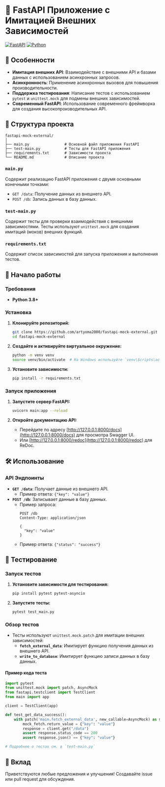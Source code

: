# 🚀 FastAPI Приложение с Имитацией Внешних Зависимостей

[![FastAPI](https://img.shields.io/badge/FastAPI-0.100.0-brightgreen)](https://fastapi.tiangolo.com/)
[![Python](https://img.shields.io/badge/Python-3.8+-blue)](https://www.python.org/)

## 🎯 Особенности

- **Имитация внешних API**: Взаимодействие с внешними API и базами данных с использованием асинхронных запросов.
- **Асинхронность**: Применение асинхронных вызовов для повышения производительности.
- **Поддержка тестирования**: Написание тестов с использованием `pytest` и `unittest.mock` для подмены внешних зависимостей.
- **Современный FastAPI**: Использование современного фреймворка для создания высокопроизводительных API.

## 📂 Структура проекта

```
fastapi-mock-external/
│
├── main.py                # Основной файл приложения FastAPI
├── test-main.py           # Тесты для FastAPI приложения
├── requirements.txt       # Зависимости проекта
└── README.md              # Описание проекта
```

### `main.py`

Содержит реализацию FastAPI приложения с двумя основными конечными точками:
- `GET /data`: Получение данных из внешнего API.
- `POST /db`: Запись данных в базу данных.

### `test-main.py`

Содержит тесты для проверки взаимодействия с внешними зависимостями. Тесты используют `unittest.mock` для создания имитаций (моков) внешних функций.

### `requirements.txt`

Содержит список зависимостей для запуска приложения и выполнения тестов.

## 🚀 Начало работы

### Требования

- **Python 3.8+**

### Установка

1. **Клонируйте репозиторий:**

    ```bash
    git clone https://github.com/artyoma2000/fastapi-mock-external.git
    cd fastapi-mock-external
    ```

2. **Создайте и активируйте виртуальное окружение:**

    ```bash
    python -m venv venv
    source venv/bin/activate  # На Windows используйте `venv\Scripts\activate`
    ```

3. **Установите зависимости:**

    ```bash
    pip install -r requirements.txt
    ```

### Запуск приложения

1. **Запустите сервер FastAPI:**

    ```bash
    uvicorn main:app --reload
    ```

2. **Откройте документацию API:**

    - Перейдите по адресу [http://127.0.0.1:8000/docs](http://127.0.0.1:8000/docs) для просмотра Swagger UI.
    - Или [http://127.0.0.1:8000/redoc](http://127.0.0.1:8000/redoc) для ReDoc.

## 🛠️ Использование

### API Эндпоинты

- **`GET /data`**: Получает данные из внешнего API.
  - Пример ответа: `{"key": "value"}`
- **`POST /db`**: Записывает данные в базу данных.
  - Пример запроса:
    ```http
    POST /db
    Content-Type: application/json

    {
      "key": "value"
    }
    ```
  - Пример ответа: `{"status": "success"}`

## 🧪 Тестирование

### Запуск тестов

1. **Установите зависимости для тестирования:**

    ```bash
    pip install pytest pytest-asyncio
    ```

2. **Запустите тесты:**

    ```bash
    pytest test_main.py
    ```

### Обзор тестов

- Тесты используют `unittest.mock.patch` для имитации внешних зависимостей:
  - **`fetch_external_data`**: Имитирует функцию получения данных из внешнего API.
  - **`write_to_database`**: Имитирует функцию записи данных в базу данных.

#### Пример кода теста

```python
import pytest
from unittest.mock import patch, AsyncMock
from fastapi.testclient import TestClient
from main import app

client = TestClient(app)

def test_get_data_success():
    with patch('main.fetch_external_data', new_callable=AsyncMock) as mock_fetch:
        mock_fetch.return_value = {"key": "value"}
        response = client.get("/data")
        assert response.status_code == 200
        assert response.json() == {"key": "value"}

# Подробнее о тестах см. в `test-main.py`
```


## 🤝 Вклад

Приветствуются любые предложения и улучшения! Создавайте issue или pull request для обсуждения.

